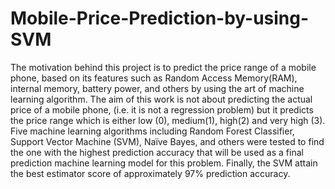 # Mobile-Price-Prediction-by-using-SVM
The motivation behind this project is to predict the price range of a mobile phone, based on its features such as Random Access Memory(RAM), internal memory, battery power, and others by using the art of machine learning algorithm. The aim of this work is not about predicting the actual price of a mobile phone, (i.e. it is not a regression problem) but it predicts the price range which is either low (0), medium(1), high(2) and very high (3). Five machine learning algorithms including Random Forest Classifier, Support Vector Machine (SVM), Naïve Bayes, and others were tested to find the one with the highest prediction accuracy that will be used as a final prediction machine learning model for this problem. Finally, the SVM attain the best estimator score of approximately 97% prediction accuracy.
